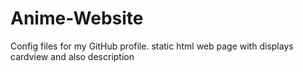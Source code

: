 # Anime-Website
Config files for my GitHub profile.
static html web page with displays cardview and also description
